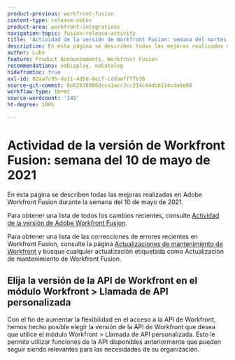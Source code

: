 ```yaml
---
product-previous: workfront-fusion
content-type: release-notes
product-area: workfront-integrations
navigation-topic: fusion-release-activity
title: 'Actividad de la versión de Workfront Fusion: semana del martes, 10 de mayo de 2021'
description: En esta página se describen todas las mejoras realizadas en Adobe Workfront Fusion durante la semana del 10 de mayo de 2021.
author: Luke
feature: Product Announcements, Workfront Fusion
recommendations: noDisplay, noCatalog
hidefromtoc: true
exl-id: 82aa7c95-da11-4d5d-8ccf-cddaefff7b36
source-git-commit: 6e62836006dcca1acc2cc314c44dbb114cda0e08
workflow-type: tm+mt
source-wordcount: '145'
ht-degree: 100%

---
```


# Actividad de la versión de Workfront Fusion: semana del 10 de mayo de 2021

En esta página se describen todas las mejoras realizadas en Adobe Workfront Fusion durante la semana del 10 de mayo de 2021.

Para obtener una lista de todos los cambios recientes, consulte [Actividad de la versión de Adobe Workfront Fusion](/help/workfront-fusion/fusion-product-releases/fusion-release-activity.md).

Para obtener una lista de las correcciones de errores recientes en Workfront Fusion, consulte la página [Actualizaciones de mantenimiento de Workfront](https://experienceleague.adobe.com/docs/workfront-known-issues/releases/current-updates.html?lang=es) y busque cualquier actualización etiquetada como Actualización de mantenimiento de Workfront Fusion.

## Elija la versión de la API de Workfront en el módulo Workfront > Llamada de API personalizada

Con el fin de aumentar la flexibilidad en el acceso a la API de Workfront, hemos hecho posible elegir la versión de la API de Workfront que desea que utilice el módulo Workfront > Llamada de API personalizada. Esto le permite utilizar funciones de la API disponibles anteriormente que pueden seguir siendo relevantes para las necesidades de su organización.
